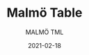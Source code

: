 ---
designer: "Cmp Design"
description: "Malm%F6%20tables%2C%20designed%20to%20fit%20in%20convivial%20spaces%2C%20evoke%20domestic%20warmth%20sensations%20thanks%20to%20the%20touch%20of%20ash%20wood%2C%20their%20peculiar%20shapes%20and%20the%20appeal%20to%20tradition%20imaginery.%20Extensible%20table%20with%20tapered%20solid%20ash%20wood%20legs%20and%20solid%20laminate%20or%20venereed%20ash%20wood%20top."
image_primary: "img/Malmo_TML_01_zoom.jpg"
image_secondary: "img/Malmo_TML_02_zoom.jpg"
manufacturer: "Pedrali"
href: "https://www.pedrali.it/en/products/catalog/Table-MALMOe-TML/"
subtitle: "MALMÖ TML"
tags: 
  - "Pedrali"
  - "Tables"
title: "Malmö Table"
category: "Tables"
slug: "/manufacturers/pedrali/tables/cmp-design-malmo-table"
date: "2021-02-18"
---